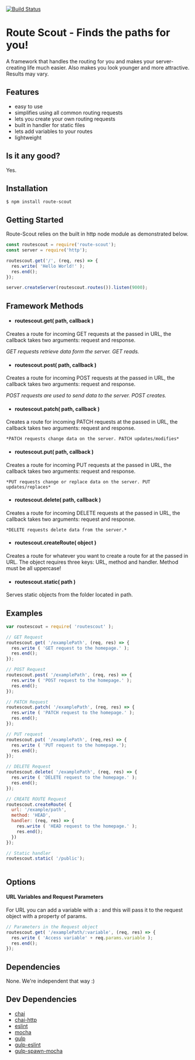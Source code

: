 [![Build Status](https://travis-ci.org/goodwid/routing-framework.svg?branch=master)](https://travis-ci.org/goodwid/routing-framework)


# Route Scout - Finds the paths for you!
A framework that handles the routing for you and makes your server-creating life much easier. Also makes you look younger and more attractive. Results may vary.

## Features

- easy to use
- simplifies using all common routing requests
- lets you create your own routing requests
- built in handler for static files
- lets add variables to your routes
- lightweight

## Is it any good?

Yes.

## Installation
```
$ npm install route-scout
```
## Getting Started
Route-Scout relies on the built in http node module as demonstrated below.

```javascript
const routescout = require('route-scout');
const server = require('http');

routescout.get('/', (req, res) => {
  res.write( 'Hello World!' );
  res.end();
});

server.createServer(routescout.routes()).listen(9000);
```

## Framework Methods

- #### routescout.get( path, callback )
Creates a route for incoming GET requests at the passed in URL, the callback takes two arguments: request and response.

  *GET requests retrieve data form the server. GET reads.*
- #### routescout.post( path, callback )
Creates a route for incoming POST requests at the passed in URL, the callback takes two arguments: request and response.

  *POST requests are used to send data to the server. POST creates.*
- #### routescout.patch( path, callback )
Creates a route for incoming PATCH requests at the passed in URL, the callback takes two arguments: request and response.

    *PATCH requests change data on the server. PATCH updates/modifies*
- #### routescout.put( path, callback )
Creates a route for incoming PUT requests at the passed in URL, the callback takes two arguments: request and response.

    *PUT requests change or replace data on the server. PUT updates/replaces*
- #### routescout.delete( path, callback )
Creates a route for incoming DELETE requests at the passed in URL, the callback takes two arguments: request and response.

    *DELETE requests delete data from the server.*

- #### routescout.createRoute( object )
Creates a route for whatever you want to create a route for at the passed in URL. The object requires three keys: URL, method  and handler. Method must be all uppercase!

- #### routescout.static( path )
Serves static objects from the folder located in path.



## Examples
```javascript
var routescout = require( 'routescout' );

// GET Request
routescout.get( '/examplePath', (req, res) => {
  res.write ( 'GET request to the homepage.' );
  res.end();
});

// POST Request
routescout.post( '/examplePath', (req, res) => {
  res.write ( 'POST request to the homepage.' );
  res.end();
});

// PATCH Request
routescout.patch( '/examplePath', (req, res) => {
  res.write ( 'PATCH request to the homepage.' );
  res.end();
});

// PUT request
routescout.put( '/examplePath', (req,res) => {
  res.write ( 'PUT request to the homepage.');
  res.end();
});

// DELETE Request
routescout.delete( '/examplePath', (req, res) => {
  res.write ( 'DELETE request to the homepage.' );
  res.end();
});

// CREATE ROUTE Request
routescout.createRoute( {
  url: '/example/path',
  method: 'HEAD',
  handler: (req, res) => {
    res.write ( 'HEAD request to the homepage.' );
    res.end();
  })
});

// Static handler
routescout.static( '/public');



```

## Options

#### URL Variables and Request Parameters
For URL you can add a variable with a : and this will pass it to the request object with a property of params.

``` javascript
// Parameters in the Request object
routescout.get( '/examplePath/:variable', (req, res) => {
  res.write ( 'Access variable' + req.params.variable );
  res.end();
});
```




## Dependencies

None. We're independent that way :)

## Dev Dependencies

- [chai](https://www.npmjs.com/package/chai)
- [chai-http](https://www.npmjs.com/search?q=chai-http)
- [eslint](https://www.npmjs.com/package/eslint)
- [mocha](https://www.npmjs.com/package/mocha)
- [gulp](https://www.npmjs.com/package/gulp)
- [gulp-eslint](https://www.npmjs.com/package/gulp-eslint)
- [gulp-spawn-mocha](https://www.npmjs.com/package/gulp-spawn-mocha)
